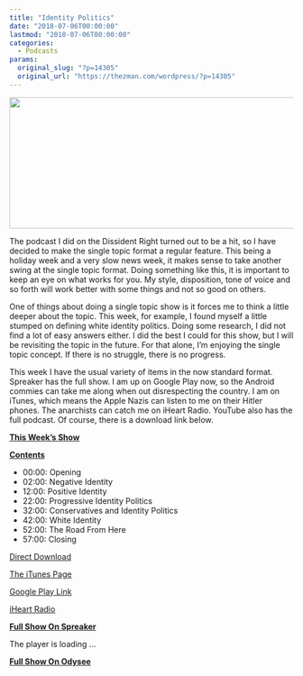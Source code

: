 ```yaml
---
title: "Identity Politics"
date: "2018-07-06T00:00:00"
lastmod: "2018-07-06T00:00:00"
categories:
  - Podcasts
params:
  original_slug: "?p=14305"
  original_url: "https://thezman.com/wordpress/?p=14305"
---
```


[<img
src="http://thezman.com/wordpress/wp-content/uploads/2018/01/Power-Hour.png"
decoding="async" width="600" height="233" />](http://thezman.com/wordpress/wp-content/uploads/2018/01/Power-Hour.png)

The podcast I did on the Dissident Right turned out to be a hit, so I
have decided to make the single topic format a regular feature. This
being a holiday week and a very slow news week, it makes sense to take
another swing at the single topic format. Doing something like this, it
is important to keep an eye on what works for you. My style,
disposition, tone of voice and so forth will work better with some
things and not so good on others.

One of things about doing a single topic show is it forces me to think a
little deeper about the topic. This week, for example, I found myself a
little stumped on defining white identity politics. Doing some research,
I did not find a lot of easy answers either. I did the best I could for
this show, but I will be revisiting the topic in the future. For that
alone, I’m enjoying the single topic concept. If there is no struggle,
there is no progress.

This week I have the usual variety of items in the now standard format.
Spreaker has the full show. I am up on Google Play now, so the Android
commies can take me along when out disrespecting the country. I am on
iTunes, which means the Apple Nazis can listen to me on their Hitler
phones. The anarchists can catch me on iHeart Radio. YouTube also has
the full podcast. Of course, there is a download link below.

**<u>This Week’s Show</u>**

**<u>Contents</u>**

-   00:00: Opening
-   02:00: Negative Identity
-   12:00: Positive Identity
-   22:00: Progressive Identity Politics
-   32:00: Conservatives and Identity Politics
-   42:00: White Identity
-   52:00: The Road From Here
-   57:00: Closing

<a href="https://api.spreaker.com/v2/episodes/15200070/download.mp3"
rel="noopener" target="_blank">Direct Download</a>

<a
href="https://itunes.apple.com/us/podcast/the-z-blog-power-hour/id1262799640?mt=2"
rel="noopener" target="_blank">The iTunes Page</a>

<a
href="https://playmusic.app.goo.gl/?ibi=com.google.PlayMusic&amp;isi=691797987&amp;ius=googleplaymusic&amp;link=https://play.google.com/music/m/Ign2aae4ofqi7ih4zik5ipqtv3y?t%3DThe_Z_Blog_Power_Hour%26pcampaignid%3DMKT-na-all-co-pr-mu-pod-16"
rel="noopener" target="_blank">Google Play Link</a>

<a href="https://www.iheart.com/podcast/the-z-blog-power-hour-29246491/"
rel="noopener" target="_blank">iHeart Radio</a>

**<u>Full Show On Spreaker</u>**

The player is loading ...

<span class="widget_spinner dark"></span>

**<u>Full Show On Odysee</u>**
